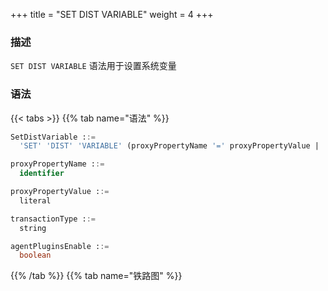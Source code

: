 +++
title = "SET DIST VARIABLE"
weight = 4
+++

### 描述

`SET DIST VARIABLE` 语法用于设置系统变量

### 语法

{{< tabs >}}
{{% tab name="语法" %}}
```sql
SetDistVariable ::=
  'SET' 'DIST' 'VARIABLE' (proxyPropertyName '=' proxyPropertyValue | 'transaction_type' '=' transactionType | 'agent_plugins_enable' '=' agentPluginsEnable)

proxyPropertyName ::= 
  identifier

proxyPropertyValue ::=
  literal

transactionType ::=
  string

agentPluginsEnable ::=
  boolean
```
{{% /tab %}}
{{% tab name="铁路图" %}}
<iframe frameborder="0" name="diagram" id="diagram" width="100%" height="100%"></iframe>
{{% /tab %}}
{{< /tabs >}}

### 补充说明

- `proxy_property_name` 为 `PROXY` 的[属性配置](/cn/user-manual/shardingsphere-proxy/yaml-config/props/)，需使用下划线命名

- `transaction_type` 为当前连接的事务类型, 支持 `LOCAL`、`XA`、`BASE`

- `agent_plugins_enable` 为 `agent` 插件的启用状态，默认值 `FALSE`

### 示例

- 设置 `Proxy` 属性配置

```sql
SET DIST VARIABLE sql_show = true;
```

- 设置当前连接的事务类型

```sql
SET DIST VARIABLE transaction_type = “XA”;
```

- 设置 `agent` 插件启用状态

```sql
SET DIST VARIABLE agent_plugins_enabled = TRUE;
```

### 保留字

`SET`、`DIST`、`VARIABLE`

### 相关链接

- [保留字](/cn/user-manual/shardingsphere-proxy/distsql/syntax/reserved-word/)